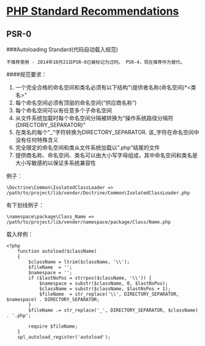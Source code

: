 [PHP Standard Recommendations](http://www.php-fig.org/psr/)
===

PSR-0
---
###Autoloading Standard(代码自动载入规范)

`不推荐使用 - 2014年10月21日PSR-0已被标记为过时。 PSR-4，现在推荐作为替代。`

####规范要求：

1. 一个完全合格的命名空间和类名必须有以下结构"\提供者名称\(命名空间\)*<类名>"
2. 每个命名空间必须有顶层的命名空间(“供应商名称”)
3. 每个命名空间可以有任意多个子命名空间
4. 从文件系统加载时每个命名空间分隔被转换为"操作系统路径分隔符(DIRECTORY_SEPARATOR)"
5. 在类名的每个"_"字符转换为DIRECTORY_SEPARATOR. 该_字符在命名空间中没有任何特殊含义
6. 完全限定的命名空间和类从文件系统加载以".php"结尾的文件
7. 提供商名称、命名空间、类名可以由大小写字母组成，其中命名空间和类名是大小写敏感的以保证多系统兼容性

例子：

	\Doctrine\Common\IsolatedClassLoader => /path/to/project/lib/vendor/Doctrine/Common\IsolatedClassLoader.php

有下划线例子：

	\namespace\package\Class_Name => /path/to/project/lib/vender/namespace/package/Class/Name.php
	
载入样例：

	<?php
		function autoload($className)
		{
    		$className = ltrim($className, '\\');
    		$fileName  = '';
    		$namespace = '';
    		if ($lastNsPos = strrpos($className, '\\')) {
        		$namespace = substr($className, 0, $lastNsPos);
        		$className = substr($className, $lastNsPos + 1);
        		$fileName  = str_replace('\\', DIRECTORY_SEPARATOR, $namespace) . DIRECTORY_SEPARATOR;
    		}
    		$fileName .= str_replace('_', DIRECTORY_SEPARATOR, $className) . '.php';

    		require $fileName;
		}
		spl_autoload_register('autoload');

